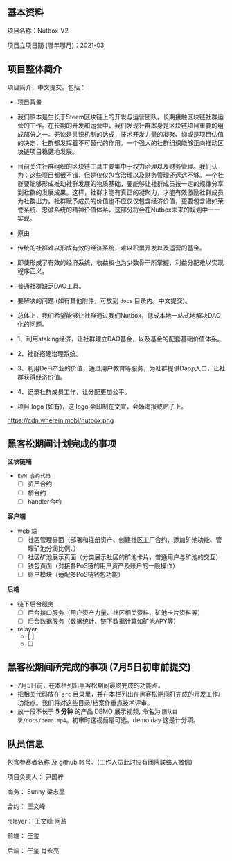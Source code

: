 ## 基本资料

项目名称：Nutbox-V2

项目立项日期 (哪年哪月)：2021-03

## 项目整体简介

项目简介，中文提交。包括：

- 项目背景
- 我们原本是生长于Steem区块链上的开发与运营团队，长期接触区块链社群运营的工作。在长期的开发和运营中，我们发现社群本身是区块链项目重要的组成部分之一。无论是共识机制的达成，技术开发力量的凝聚、抑或是项目估值的决定，社群都发挥着不可替代的作用。一个强大的社群组织能够正向推动区块链项目稳健地发展。
- 目前关注社群组织的区块链工具主要集中于权力治理以及财务管理。我们认为：这些项目都很不错，但是仅仅包含治理以及财务管理还远远不够。一个社群要能够形成推动社群发展的物质基础，要能够让社群成员按一定的规律分享到社群的发展成果。这样，社群才能有真正的凝聚力，才能有效激励社群成员为社群出力。社群赋予成员的价值也不应仅仅包含经济价值，更要包含诸如荣誉系统、忠诚系统的精神价值体系，这部分将会在Nutbox未来的规划中一一实现。

- 原由
- 传统的社群难以形成有效的经济系统，难以积累开发以及运营的基金。
- 即使形成了有效的经济系统，收益权也为少数骨干所掌握，利益分配难以实现程序正义。
- 普通社群缺乏DAO工具。

- 要解决的问题 (如有其他附件，可放到 `docs` 目录内。中文提交)。
- 总体上，我们希望能够让社群通过我们Nutbox，低成本地一站式地解决DAO化的问题。
- 1、利用staking经济，让社群建立DAO基金，以及基金的配套基础价值体系。
- 2、社群搭建治理系统。
- 3、利用DeFi产业的价值，通过用户教育等服务，为社群提供Dapp入口，让社群获得经济价值。
- 4、记录社群成员工作，让分配更加公平。

- 项目 logo (如有)，这 logo 会印制在文宣，会场海报或贴子上。

https://cdn.wherein.mobi/nutbox.png

## 黑客松期间计划完成的事项

**区块链端**

- `EVM 合约代码`
  - [ ] 资产合约
  - [ ] 桥合约
  - [ ] handler合约

**客户端**

- web 端
  - [ ] 社区管理界面（部署和注册资产、创建社区工厂合约、添加矿池功能、管理矿池分润比例、）
  - [ ] 社区矿池展示页面（分类展示社区的矿池卡片，普通用户与矿池的交互）
  - [ ] 钱包页面（对接各PoS链的用户资产及账户的一般操作）
  - [ ] 账户模块（适配多PoS链钱包功能）
 
**后端**

- 链下后台服务
  - [ ] 后台接口服务（用户资产力量、社区相关资料、矿池卡片资料等）
  - [ ] 后台数据服务（数据统计、链下数据计算如矿池APY等）

- relayer
  - [ ] 
  - [ ]

## 黑客松期间所完成的事项 (7月5日初审前提交)

- 7月5日前，在本栏列出黑客松期间最终完成的功能点。
- 把相关代码放在 `src` 目录里，并在本栏列出在黑客松期间打完成的开发工作/功能点。我们将对这些目录/档案作重点技术评审。
- 放一段不长于 **5 分钟** 的产品 DEMO 展示视频, 命名为 `团队目录/docs/demo.mp4`。初审时这视频是可选，demo day 这是计分项。

## 队员信息

包含参赛者名称 及 github 帐号。(工作人员此时应有团队联络人微信)

项目负责人： 尹国梓

商务： Sunny  梁志墨

合约： 王文峰

relayer： 王文峰 阿盐

前端： 王玺

后端： 王玺 肖宏亮


